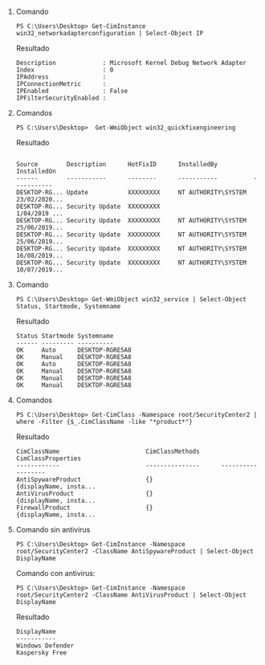 1. 
   Comando
  
   ```
   PS C:\Users\Desktop> Get-CimInstance win32_networkadapterconfiguration | Select-Object IP
   ```
   
   Resultado
   
   ```
   Description             : Microsoft Kernel Debug Network Adapter
   Index                   : 0
   IPAddress               : 
   IPConnectionMetric      : 
   IPEnabled               : False
   IPFilterSecurityEnabled : 
   ```

2.
   Comandos

   ```
   PS C:\Users\Desktop>  Get-WmiObject win32_quickfixengineering
   ```
   
   Resultado
  
   ```  
   
   Source        Description      HotFixID      InstalledBy          InstalledOn  
   ------        -----------      --------      -----------          -----------  
   DESKTOP-RG... Update           XXXXXXXXX     NT AUTHORITY\SYSTEM  23/02/2020...
   DESKTOP-RG... Security Update  XXXXXXXXX                          1/04/2019 ...
   DESKTOP-RG... Security Update  XXXXXXXXX     NT AUTHORITY\SYSTEM  25/06/2019...
   DESKTOP-RG... Security Update  XXXXXXXXX     NT AUTHORITY\SYSTEM  25/06/2019...
   DESKTOP-RG... Security Update  XXXXXXXXX     NT AUTHORITY\SYSTEM  16/08/2019...
   DESKTOP-RG... Security Update  XXXXXXXXX     NT AUTHORITY\SYSTEM  10/07/2019...
   
   ```
   
   
3. 
   Comando

   ```
   PS C:\Users\Desktop> Get-WmiObject win32_service | Select-Object Status, Startmode, Systemname
   ```
   Resultado
   
   ```
   Status Startmode Systemname     
   ------ --------- ----------     
   OK     Auto      DESKTOP-RGRE5A8
   OK     Manual    DESKTOP-RGRE5A8
   OK     Auto      DESKTOP-RGRE5A8
   OK     Manual    DESKTOP-RGRE5A8
   OK     Manual    DESKTOP-RGRE5A8
   OK     Manual    DESKTOP-RGRE5A8
   
   ```
   
   
4. 
   Comandos

   ```
   PS C:\Users\Desktop> Get-CimClass -Namespace root/SecurityCenter2 | where -Filter {$_.CimClassName -like "*product*"}
   ```
   
   Resultado
   
   ```
   CimClassName                        CimClassMethods      CimClassProperties    
   ------------                        ---------------      ------------------    
   AntiSpywareProduct                  {}                   {displayName, insta...
   AntiVirusProduct                    {}                   {displayName, insta...
   FirewallProduct                     {}                   {displayName, insta...
   
   ```
   
5. 
   Comando sin antivirus
   
   ```
   PS C:\Users\Desktop> Get-CimInstance -Namespace root/SecurityCenter2 -ClassName AntiSpywareProduct | Select-Object DisplayName
   ```
   Comando con antivirus:
   
   ```
   PS C:\Users\Desktop> Get-CimInstance -Namespace root/SecurityCenter2 -ClassName AntiVirusProduct | Select-Object DisplayName
   ```
   
   Resultado
   
   ```
   DisplayName     
   -----------     
   Windows Defender
   Kaspersky Free  
   ```
   
